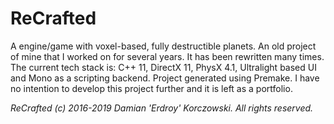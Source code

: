 # ReCrafted

A engine/game with voxel-based, fully destructible planets. 
An old project of mine that I worked on for several years. It has been rewritten many times. 
The current tech stack is: C++ 11, DirectX 11, PhysX 4.1, Ultralight based UI and Mono as a scripting backend. Project generated using Premake.
I have no intention to develop this project further and it is left as a portfolio.

*ReCrafted (c) 2016-2019 Damian 'Erdroy' Korczowski. All rights reserved.*
